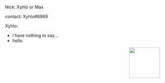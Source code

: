 
Nick: Xyhlo or Max

contact: Xyhlo#6969

Xyhlo:
  - I have nothing to say... 
  - hello.

   <img align="right" width="100" height="100" src="https://user-images.githubusercontent.com/77571950/120704295-18467380-c4bf-11eb-8502-c355042e20cd.png/100/1000">
